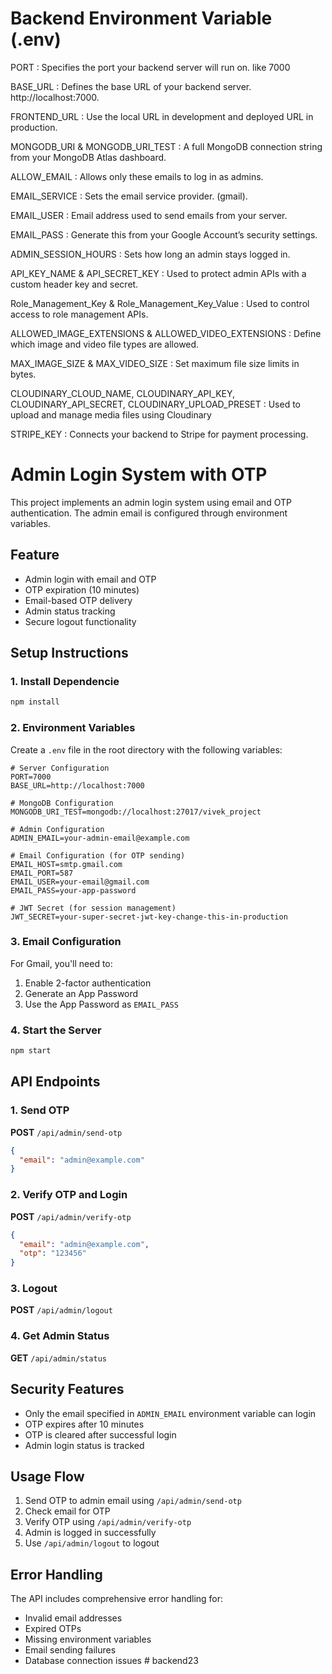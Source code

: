 # Backend Environment Variable (.env)

PORT : Specifies the port your backend server will run on. like 7000

BASE_URL : Defines the base URL of your backend server. http://localhost:7000.

FRONTEND_URL : Use the local URL in development and deployed URL in production.

MONGODB_URI & MONGODB_URI_TEST : A full MongoDB connection string from your MongoDB Atlas dashboard.

ALLOW_EMAIL : Allows only these emails to log in as admins.

EMAIL_SERVICE : Sets the email service provider. (gmail).

EMAIL_USER : Email address used to send emails from your server.

EMAIL_PASS : Generate this from your Google Account’s security settings.

ADMIN_SESSION_HOURS : Sets how long an admin stays logged in.

API_KEY_NAME & API_SECRET_KEY :  Used to protect admin APIs with a custom header key and secret.

Role_Management_Key & Role_Management_Key_Value : Used to control access to role management APIs.

ALLOWED_IMAGE_EXTENSIONS & ALLOWED_VIDEO_EXTENSIONS : Define which image and video file types are allowed.

MAX_IMAGE_SIZE & MAX_VIDEO_SIZE : Set maximum file size limits in bytes.

CLOUDINARY_CLOUD_NAME, CLOUDINARY_API_KEY, CLOUDINARY_API_SECRET, CLOUDINARY_UPLOAD_PRESET :
Used to upload and manage media files using Cloudinary

STRIPE_KEY : Connects your backend to Stripe for payment processing.

# Admin Login System with OTP

This project implements an admin login system using email and OTP authentication. The admin email is configured through environment variables.

## Feature

- Admin login with email and OTP
- OTP expiration (10 minutes)
- Email-based OTP delivery
- Admin status tracking
- Secure logout functionality

## Setup Instructions

### 1. Install Dependencie

```bash
npm install
```

### 2. Environment Variables

Create a `.env` file in the root directory with the following variables:

```env
# Server Configuration
PORT=7000
BASE_URL=http://localhost:7000

# MongoDB Configuration
MONGODB_URI_TEST=mongodb://localhost:27017/vivek_project

# Admin Configuration
ADMIN_EMAIL=your-admin-email@example.com

# Email Configuration (for OTP sending)
EMAIL_HOST=smtp.gmail.com
EMAIL_PORT=587
EMAIL_USER=your-email@gmail.com
EMAIL_PASS=your-app-password

# JWT Secret (for session management)
JWT_SECRET=your-super-secret-jwt-key-change-this-in-production
```

### 3. Email Configuration

For Gmail, you'll need to:

1. Enable 2-factor authentication
2. Generate an App Password
3. Use the App Password as `EMAIL_PASS`

### 4. Start the Server

```bash
npm start
```

## API Endpoints

### 1. Send OTP

**POST** `/api/admin/send-otp`

```json
{
  "email": "admin@example.com"
}
```

### 2. Verify OTP and Login

**POST** `/api/admin/verify-otp`

```json
{
  "email": "admin@example.com",
  "otp": "123456"
}
```

### 3. Logout

**POST** `/api/admin/logout`

### 4. Get Admin Status

**GET** `/api/admin/status`

## Security Features

- Only the email specified in `ADMIN_EMAIL` environment variable can login
- OTP expires after 10 minutes
- OTP is cleared after successful login
- Admin login status is tracked

## Usage Flow

1. Send OTP to admin email using `/api/admin/send-otp`
2. Check email for OTP
3. Verify OTP using `/api/admin/verify-otp`
4. Admin is logged in successfully
5. Use `/api/admin/logout` to logout

## Error Handling

The API includes comprehensive error handling for:

- Invalid email addresses
- Expired OTPs
- Missing environment variables
- Email sending failures
- Database connection issues
#   b a c k e n d 2 3 
 
 